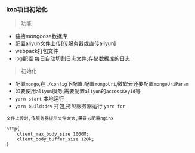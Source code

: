 ### koa项目初始化

> 功能
- 链接mongoose数据库
- 配置aliyun文件上传[传服务器或直传aliyun]
- webpack打包文件
- log配置 每日自动切割日志文件;存储数据库的日志

> 初始化

- 配置`mongo`,在`./config`下配置,配置`mongoUri`,微软云还要配置`mongoUriParam`
- 如要使用`aliyun`服务,需要配置`aliyun`的`accessKeyId`等
- `yarn start` 本地运行
- `yarn build:dev` 打包,拷贝服务器运行 `yarn for`


```
文件上传时,传服务器提示文件太大,需要去配置nginx

http{
    client_max_body_size 1000M;
    client_body_buffer_size 128k;
}
```
